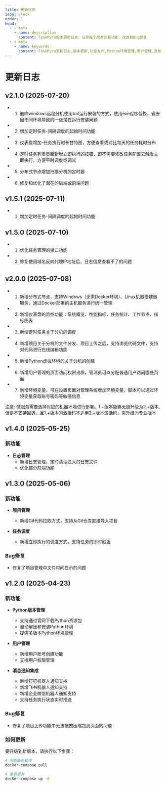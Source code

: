 ```yaml
---
title: 更新日志
icon: clock
order: 1
head:
  - - meta
    - name: description
      content: TaskPyro版本更新日志，记录每个版本的新功能、改进和Bug修复
  - - meta
    - name: keywords
      content: TaskPyro更新日志,版本更新,功能发布,Python环境管理,用户管理,消息通知
---
```


# 更新日志


## v2.1.0 (2025-07-20)

- 1. 删除windows远程分机使用bat运行安装的方式，使用exe程序替换，省去因不同环境导致的一些潜在运行安装问题
- 2. 增加定时任务-间隔调度的起始时间功能
- 3. 仪表盘增加-任务执行时长甘特图，方便查看或对比每天的任务耗时分布
- 4. 定时任务列表页面新增立即执行的按钮，即不需要修改任务配置去触发立即执行，方便平时调度或调试
- 5. 分布式节点增加扫描分机的定时器
- 6. 修复和优化了潜在的后端或前端问题

## v1.5.1 (2025-07-11)

- 1. 增加定时任务-间隔调度的起始时间功能

## v1.5.0 (2025-07-10)

- 1. 优化任务管理的接口功能
- 2. 修复使用域名反向代理IP地址后，日志信息查看不了的问题

## v2.0.0 (2025-07-08）

- 1. 新增分布式节点，支持Windows（无需Docker环境）、Linux机器搭建微服务，通过Docker部署的主机服务进行统一管理
- 2. 新增仪表盘的监控功能：系统概览、性能指标、任务统计、工作节点、指标图表
- 3. 新增定时任务关于分机的调度
- 4. 新增项目关于分机的文件分发、项目上传之后，支持浏览代码文件，支持对代码进行在线编辑功能
- 5. 新增Python虚拟环境的关于分机的创建
- 6. 新增用户管理的页面访问权限设置，管理员可以分配普通用户访问哪些页面
- 7. 新增环境变量，可在设置页面对管理系统增加环境变量，脚本可以通过环境变量获取账号密码等敏感信息

注意: 微服务需要选择对应的机器环境进行部署。1.+版本能够无缝升级为2.+版本,但是不支持回退，且1.+版本的激活码不适用2.+版本激活码，需升级为专业版本


## v1.4.0 (2025-05-25)

### 新功能

- **日志管理**
  - 新增日志管理，定时清理过大的日志文件
  - 优化部分前端功能


## v1.3.0 (2025-05-06)

### 新功能

- **项目管理**
  - 新增Git代码拉取方式，支持从Git仓库直接导入项目

- **任务调度**
  - 新增立即执行的调度方式，支持任务的即时触发

### Bug修复

- 修复了项目管理中文件时间显示的问题


## v1.2.0 (2025-04-23)

### 新功能

- **Python版本管理**
  - 支持通过官网下载Python资源包
  - 自动解压和安装Python环境
  - 提供多版本Python环境管理

- **用户管理**
  - 新增用户账号创建功能
  - 支持用户权限管理

- **消息通知集成**
  - 新增钉钉机器人通知支持
  - 新增飞书机器人通知支持
  - 新增企业微信机器人通知支持
  - 支持任务执行状态实时推送

### Bug修复

- 修复了项目上传功能中无法拖拽压缩包到页面的问题

### 如何更新
要升级到新版本，请执行以下步骤：

```bash
# 拉取最新镜像
docker-compose pull

# 重启服务
docker-compose up -d
```